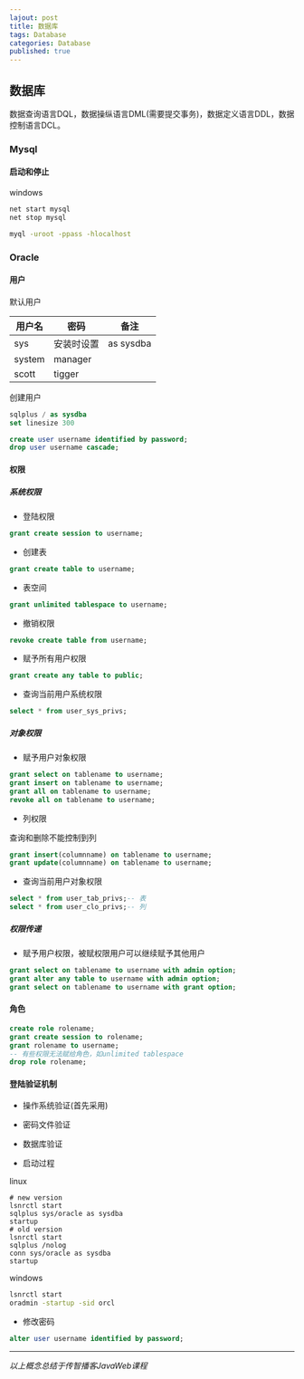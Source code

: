 ```yaml
---  
lajout: post  
title: 数据库  
tags: Database  
categories: Database  
published: true  
---  
```


## 数据库

数据查询语言DQL，数据操纵语言DML(需要提交事务)，数据定义语言DDL，数据控制语言DCL。

### Mysql

#### 启动和停止

windows

```cmd
net start mysql
net stop mysql

myql -uroot -ppass -hlocalhost
```


### Oracle

#### 用户

默认用户

| 用户名 |    密码    |    备注   |
|--------|------------|-----------|
| sys    | 安装时设置 | as sysdba |
| system | manager    |           |
| scott  | tigger     |           |

创建用户

```sql
sqlplus / as sysdba
set linesize 300

create user username identified by password;
drop user username cascade;
```

#### 权限

##### 系统权限

* 登陆权限

```sql
grant create session to username;
```

* 创建表

```sql
grant create table to username;
```

* 表空间

```sql
grant unlimited tablespace to username;
```

* 撤销权限

```sql
revoke create table from username;
```

* 赋予所有用户权限

```sql
grant create any table to public;
```

* 查询当前用户系统权限

```sql
select * from user_sys_privs;
```

##### 对象权限

* 赋予用户对象权限

```sql
grant select on tablename to username;
grant insert on tablename to username;
grant all on tablename to username;
revoke all on tablename to username;
```

* 列权限

查询和删除不能控制到列

```sql
grant insert(columnname) on tablename to username;
grant update(columnname) on tablename to username;
```

* 查询当前用户对象权限

```sql
select * from user_tab_privs;-- 表
select * from user_clo_privs;-- 列
```

##### 权限传递

* 赋予用户权限，被赋权限用户可以继续赋予其他用户

```sql
grant select on tablename to username with admin option;
grant alter any table to username with admin option;
grant select on tablename to username with grant option;
```

#### 角色

```sql
create role rolename;
grant create session to rolename;
grant rolename to username;
-- 有些权限无法赋给角色，如unlimited tablespace
drop role rolename;
```

#### 登陆验证机制

* 操作系统验证(首先采用)
* 密码文件验证
* 数据库验证

* 启动过程

linux

```shell
# new version
lsnrctl start
sqlplus sys/oracle as sysdba
startup
# old version
lsnrctl start
sqlplus /nolog
conn sys/oracle as sysdba
startup
```

windows

```cmd
lsnrctl start
oradmin -startup -sid orcl
```

* 修改密码

```sql
alter user username identified by password;
```

------

*以上概念总结于传智播客JavaWeb课程*